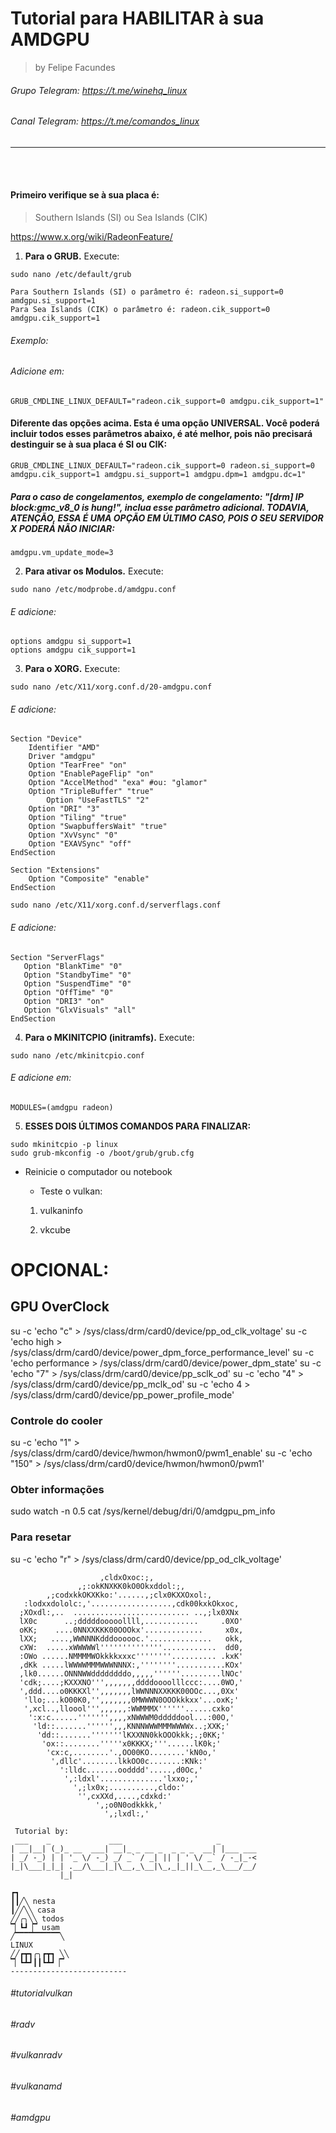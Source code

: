 # Tutorial para HABILITAR à sua AMDGPU

> by Felipe Facundes
###### Grupo Telegram: https://t.me/winehq_linux
###### Canal Telegram: https://t.me/comandos_linux

------------------------------------------------------------------

<br></br>

#### Primeiro verifique se à sua placa é:

> Southern Islands (SI) ou Sea Islands (CIK)

https://www.x.org/wiki/RadeonFeature/

1. **Para o GRUB.** Execute:

`sudo nano /etc/default/grub`

```
Para Southern Islands (SI) o parâmetro é: radeon.si_support=0 amdgpu.si_support=1
Para Sea Islands (CIK) o parâmetro é: radeon.cik_support=0 amdgpu.cik_support=1
```

###### Exemplo:

###### Adicione em:

```
GRUB_CMDLINE_LINUX_DEFAULT="radeon.cik_support=0 amdgpu.cik_support=1"
```

#### Diferente das opções acima. Esta é uma opção UNIVERSAL. Você poderá incluir todos esses parâmetros abaixo, é até melhor, pois não precisará destinguir se à sua placa é SI ou CIK:

```
GRUB_CMDLINE_LINUX_DEFAULT="radeon.cik_support=0 radeon.si_support=0 amdgpu.cik_support=1 amdgpu.si_support=1 amdgpu.dpm=1 amdgpu.dc=1"
```

##### Para o caso de congelamentos, exemplo de congelamento: "[drm] IP block:gmc_v8_0 is hung!", inclua esse parâmetro adicional. TODAVIA, ATENÇÃO, ESSA É UMA OPÇÃO EM ÚLTIMO CASO, POIS O SEU SERVIDOR X PODERÁ NÃO INICIAR:

`amdgpu.vm_update_mode=3`

2. **Para ativar os Modulos.** Execute:

`sudo nano /etc/modprobe.d/amdgpu.conf`

###### E adicione:

```
options amdgpu si_support=1
options amdgpu cik_support=1
```

3. **Para o XORG.** Execute:

`sudo nano /etc/X11/xorg.conf.d/20-amdgpu.conf`

###### E adicione:

```
Section "Device"
	Identifier "AMD"
	Driver "amdgpu"
	Option "TearFree" "on"
	Option "EnablePageFlip" "on"
	Option "AccelMethod" "exa" #ou: "glamor"
	Option "TripleBuffer" "true"
    	Option "UseFastTLS" "2"
	Option "DRI" "3"
	Option "Tiling" "true"
	Option "SwapbuffersWait" "true"
	Option "XvVsync" "0"
	Option "EXAVSync" "off"
EndSection

Section "Extensions"
    Option "Composite" "enable"
EndSection
```

`sudo nano /etc/X11/xorg.conf.d/serverflags.conf`

###### E adicione:

```
Section "ServerFlags"
   Option "BlankTime" "0"
   Option "StandbyTime" "0"
   Option "SuspendTime" "0"
   Option "OffTime" "0"
   Option "DRI3" "on"
   Option "GlxVisuals" "all"
EndSection
```

4. **Para o MKINITCPIO (initramfs).** Execute:

`sudo nano /etc/mkinitcpio.conf`

###### E adicione em:

```
MODULES=(amdgpu radeon)
```

5. **ESSES DOIS ÚLTIMOS COMANDOS PARA FINALIZAR:**

```
sudo mkinitcpio -p linux
sudo grub-mkconfig -o /boot/grub/grub.cfg
```

- Reinicie o computador ou notebook

  - Teste o vulkan:


  1. vulkaninfo
  
  2. vkcube

# OPCIONAL: 
## GPU OverClock

su -c 'echo "c" > /sys/class/drm/card0/device/pp_od_clk_voltage'
su -c 'echo high > /sys/class/drm/card0/device/power_dpm_force_performance_level'
su -c 'echo performance > /sys/class/drm/card0/device/power_dpm_state'
su -c 'echo "7" > /sys/class/drm/card0/device/pp_sclk_od'
su -c 'echo "4" > /sys/class/drm/card0/device/pp_mclk_od'
su -c 'echo 4 > /sys/class/drm/card0/device/pp_power_profile_mode'
### Controle do cooler
su -c 'echo "1" > /sys/class/drm/card0/device/hwmon/hwmon0/pwm1_enable'
su -c 'echo "150" > /sys/class/drm/card0/device/hwmon/hwmon0/pwm1'
### Obter informações
sudo watch -n 0.5 cat /sys/kernel/debug/dri/0/amdgpu_pm_info
### Para resetar
su -c 'echo "r" > /sys/class/drm/card0/device/pp_od_clk_voltage'

```
                    ,cldxOxoc:;,
               ,;:okKNXKK0kO0Okxddol:;,
        ,;codxkkOKXKko:'......,;clx0KXXOxol:,
   :lodxxdololc:,'..................,cdk00kxkOkxoc,
  ;XOxdl:,..  .......................... ..,;lx0XNx
  lX0c      ..;dddddooooollll,............     .0XO'
  oKK;    ....0NNXXKKK00OOOkx'.............     x0x,
  lXX;   ....,WWNNNKdddoooooc.'..............   okk,
  cXW:  .....xWWWWWl''''''''''''''............  dd0,
  :OWo ......NMMMMWOkkkkxxxc''''''''.......... .kxK'
  ,dKk .....lWWWWMMMWWWNNNX:,''''''''...........KOx'
  ,lk0......ONNNWWddddddddo,,,,,''''''.........lNOc'
  'cdk;....;KXXXNO''',,,,,,,ddddoooolllccc:....0WO,'
  ',ddd....o0KKKXl'',,,,,,,lWWNNNXXKKK00OOc...,0Xx'
   'llo;...kO00K0,'',,,,,,,0MWWWN0OOOkkkxx'...oxK;'
   ',xcl..,lloool''',,,,,,:WWMMMX''''''......cxko'
    ':x:c......''''''',,,,xNWWWM0dddddool...:00O,'
     'ld::.......'''''',,,KNNNWWWMMMWWWWx..;XXK;'
      'dd::.......'''''''lKXXNN0kkOOOkkk;.;0KK;'
       'ox::........'''''x0KKKX;'''......lK0k;'
        'cx:c,........'.,OO00KO........'kN0o,'
         ',dllc'........lkkOO0c.......:KNk:'
           ':lldc.......oodddd'.....,d0Oc,'
            ',:ldxl'..............'lxxo;,'
              ',;lx0x;..........,cldo:'
               '',cxXXd,....,cdxkd:'
                   ',;o0N0odkkkk,'
                     ',;lxdl:,'
 
 Tutorial by:
 ___    _             ___                     _
| __|__| (_)_ __  ___| __|_ _ __ _  _ _ _  __| |___ ___
| _/ -_) | | '_ \/ -_) _/ _` / _| || | ' \/ _` / -_|_-<
|_|\___|_|_| .__/\___|_|\__,_\__|\_,_|_||_\__,_\___/__/
           |_|

┏┓
┃┃╱╲ nesta
┃╱╱╲╲ casa
╱╱╭╮╲╲ todos
▔▏┗┛▕▔ usam
╱▔▔▔▔▔▔▔▔▔▔╲
LINUX
╱╱┏┳┓╭╮┏┳┓ ╲╲
▔▏┗┻┛┃┃┗┻┛▕▔
--------------------------
```


###### #tutorialvulkan
###### #radv
###### #vulkanradv
###### #vulkanamd
###### #amdgpu
